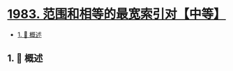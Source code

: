 # [1983. 范围和相等的最宽索引对【中等】](https://github.com/Tdahuyou/TNotes.leetcode/tree/main/notes/1983.%20%E8%8C%83%E5%9B%B4%E5%92%8C%E7%9B%B8%E7%AD%89%E7%9A%84%E6%9C%80%E5%AE%BD%E7%B4%A2%E5%BC%95%E5%AF%B9%E3%80%90%E4%B8%AD%E7%AD%89%E3%80%91)

<!-- region:toc -->

- [1. 📝 概述](#1--概述)

<!-- endregion:toc -->

## 1. 📝 概述
